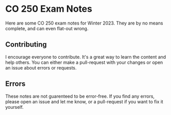 # CO 250 Exam Notes
Here are some CO 250 exam notes for Winter 2023. They are by no means complete, and can even flat-out wrong.

## Contributing
I encourage everyone to contribute. It's a great way to learn the content and help others. You can either make a pull-request with your changes or open an issue about errors or requests.

## Errors
These notes are not guarenteed to be error-free. If you find any errors, please open an issue and let me know, or a pull-request if you want to fix it yourself.
